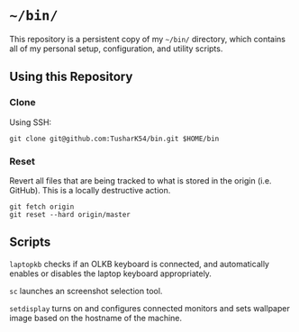 # `~/bin/`

This repository is a persistent copy of my `~/bin/` directory, which contains all of my personal setup, configuration, and utility scripts.

## Using this Repository

### Clone

Using SSH:
```
git clone git@github.com:TusharK54/bin.git $HOME/bin
```

### Reset

Revert all files that are being tracked to what is stored in the origin (i.e. GitHub). This is a locally destructive action.
```
git fetch origin
git reset --hard origin/master
```

## Scripts

`laptopkb` checks if an OLKB keyboard is connected, and automatically enables or disables the laptop keyboard appropriately.

`sc` launches an screenshot selection tool.

`setdisplay` turns on and configures connected monitors and sets wallpaper image based on the hostname of the machine.
